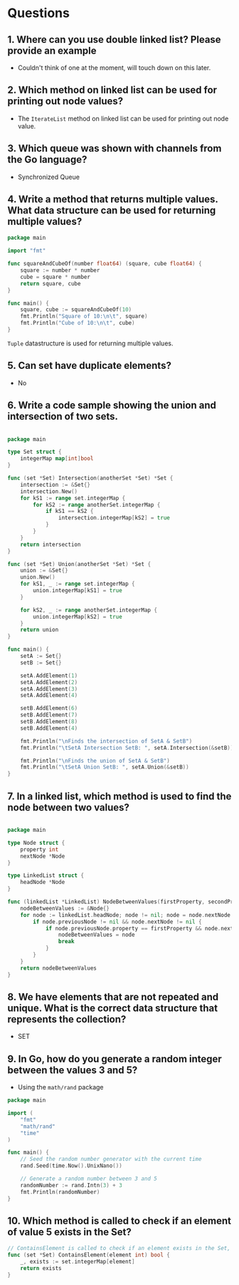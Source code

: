 # Questions

## 1. Where can you use double linked list? Please provide an example
- Couldn't think of one at the moment, will touch down on this later.

## 2. Which method on linked list can be used for printing out node values?
- The `IterateList` method on linked list can be used for printing out node value.

## 3. Which queue was shown with channels from the Go language?
- Synchronized Queue

## 4. Write a method that returns multiple values. What data structure can be used for returning multiple values?

```go
package main

import "fmt"

func squareAndCubeOf(number float64) (square, cube float64) {
    square := number * number
    cube = square * number
    return square, cube
}

func main() {
    square, cube := squareAndCubeOf(10)
    fmt.Println("Square of 10:\n\t", square)
    fmt.Println("Cube of 10:\n\t", cube)
}
```
`Tuple` datastructure is used for returning multiple values.

## 5. Can set have duplicate elements?

- No

## 6. Write a code sample showing the union and intersection of two sets.

```go

package main

type Set struct {
	integerMap map[int]bool
}

func (set *Set) Intersection(anotherSet *Set) *Set {
	intersection := &Set{}
	intersection.New()
	for kS1 := range set.integerMap {
		for kS2 := range anotherSet.integerMap {
			if kS1 == kS2 {
				intersection.integerMap[kS2] = true
			}
		}
	}
	return intersection
}

func (set *Set) Union(anotherSet *Set) *Set {
	union := &Set{}
	union.New()
	for kS1, _ := range set.integerMap {
		union.integerMap[kS1] = true
	}

	for kS2, _ := range anotherSet.integerMap {
		union.integerMap[kS2] = true
	}
	return union
}

func main() {
    setA := Set{}
	setB := Set{}

    setA.AddElement(1)
	setA.AddElement(2)
	setA.AddElement(3)
	setA.AddElement(4)

    setB.AddElement(6)
	setB.AddElement(7)
	setB.AddElement(8)
	setB.AddElement(4)

    fmt.Println("\nFinds the intersection of SetA & SetB")
	fmt.Println("\tSetA Intersection SetB: ", setA.Intersection(&setB))

    fmt.Println("\nFinds the union of SetA & SetB")
	fmt.Println("\tSetA Union SetB: ", setA.Union(&setB))
}
```

## 7. In a linked list, which method is used to find the node between two values?

```go

package main

type Node struct {
	property int
	nextNode *Node
}

type LinkedList struct {
	headNode *Node
}

func (linkedList *LinkedList) NodeBetweenValues(firstProperty, secondProperty int) *Node {
	nodeBetweenValues := &Node{}
	for node := linkedList.headNode; node != nil; node = node.nextNode {
		if node.previousNode != nil && node.nextNode != nil {
			if node.previousNode.property == firstProperty && node.nextNode.property == secondProperty {
				nodeBetweenValues = node
				break
			}
		}
	}
	return nodeBetweenValues
}
```

## 8. We have elements that are not repeated and unique. What is the correct data structure that represents the collection?
- SET

## 9. In Go, how do you generate a random integer between the values 3 and 5?
- Using the `math/rand` package

```go
package main

import (
	"fmt"
	"math/rand"
	"time"
)

func main() {
	// Seed the random number generator with the current time
	rand.Seed(time.Now().UnixNano())

	// Generate a random number between 3 and 5
	randomNumber := rand.Intn(3) + 3
	fmt.Println(randomNumber)
}
```

## 10. Which method is called to check if an element of value 5 exists in the Set?

```go
// ContainsElement is called to check if an element exists in the Set, where the value can be anything
func (set *Set) ContainsElement(element int) bool {
	_, exists := set.integerMap[element]
	return exists
}
```